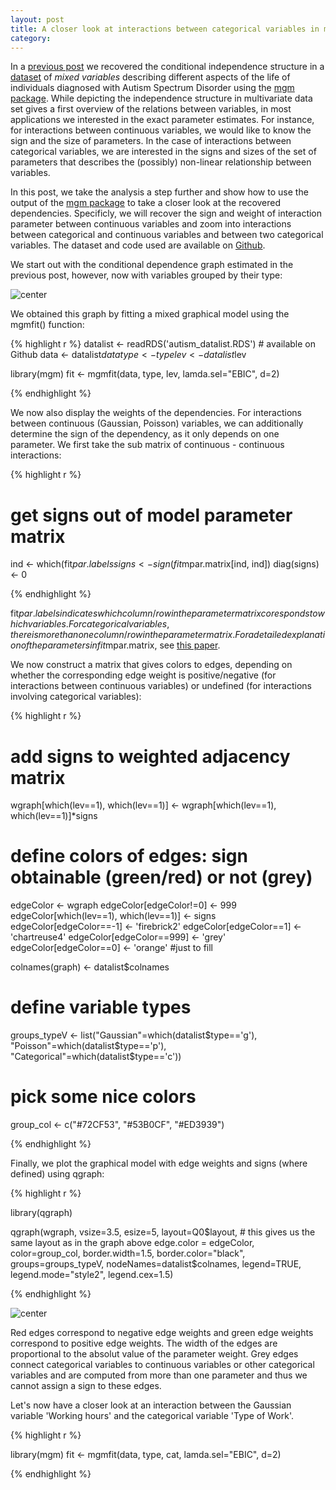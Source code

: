 ```yaml
---
layout: post
title: A closer look at interactions between categorical variables in mixed graphical models
category: 
---
```


In a [previous post](http://jmbh.github.io/_posts/2015-11-30-Estimation-of-mixed-graphical-models.md) we recovered the conditional independence structure in a [dataset](https://github.com/jmbh/AutismData) of *mixed variables* describing different aspects of the life of individuals diagnosed with Autism Spectrum Disorder using the [mgm package](https://cran.r-project.org/web/packages/mgm/index.html). While depicting the independence structure in multivariate data set gives a first overview of the relations between variables, in most applications we interested in the exact parameter estimates. For instance, for interactions between continuous variables, we would like to know the sign and the size of parameters. In the case of interactions between categorical variables, we are interested in the signs and sizes of the set of parameters that describes the (possibly) non-linear relationship between variables.

In this post, we take the analysis a step further and show how to use the output of the [mgm package](https://cran.r-project.org/web/packages/mgm/index.html) to take a closer look at the recovered dependencies. Specificly, we will recover the sign and weight of interaction parameter between continuous variables and zoom into interactions between categorical and continuous variables and between two categorical variables. The dataset and code used are available on [Github](https://github.com/jmbh/AutismData).

We start out with the conditional dependence graph estimated in the previous post, however, now with variables grouped by their type:

![center](http://jmbh.github.io/figs/2017-11-30-Closer-Look/Autism_VarTypes.jpg) 

We obtained this graph by fitting a mixed graphical model using the mgmfit() function:


{% highlight r %}
datalist <- readRDS('autism_datalist.RDS') # available on Github
data <- datalist$data
type <- type
lev <- datalist$lev

library(mgm)
fit <- mgmfit(data, type, lev, lamda.sel="EBIC", d=2)

{% endhighlight %}

We now also display the weights of the dependencies. For interactions between continuous (Gaussian, Poisson) variables, we can additionally determine the sign of the dependency, as it only depends on one parameter. We first take the sub matrix of continuous - continuous interactions:

{% highlight r %}

# get signs out of model parameter matrix
ind <- which(fit$par.labels %in%  which(type!='c'))
signs <- sign(fit$mpar.matrix[ind, ind])
diag(signs) <- 0

{% endhighlight %}

fit$par.labels indicates which column/row in the parameter matrix coresponds to which variables. For categorical variables, there is more than one column/row in the parameter matrix. For a detailed explanation of the parameters in fit$mpar.matrix, see [this paper](http://arxiv.org/abs/1510.06871).

We now construct a matrix that gives colors to edges, depending on whether the corresponding edge weight is positive/negative (for interactions between continuous variables) or undefined (for interactions involving categorical variables):


{% highlight r %}

# add signs to weighted adjacency matrix
wgraph[which(lev==1), which(lev==1)] <- wgraph[which(lev==1), which(lev==1)]*signs

# define colors of edges: sign obtainable (green/red) or not (grey)
edgeColor <- wgraph
edgeColor[edgeColor!=0] <- 999
edgeColor[which(lev==1), which(lev==1)] <- signs
edgeColor[edgeColor==-1] <- 'firebrick2'
edgeColor[edgeColor==1] <- 'chartreuse4'
edgeColor[edgeColor==999] <- 'grey'
edgeColor[edgeColor==0] <- 'orange' #just to fill


colnames(graph) <- datalist$colnames

# define variable types
groups_typeV <- list("Gaussian"=which(datalist$type=='g'), 
                     "Poisson"=which(datalist$type=='p'),
                     "Categorical"=which(datalist$type=='c'))

# pick some nice colors
group_col <- c("#72CF53", "#53B0CF", "#ED3939")

{% endhighlight %}

Finally, we plot the graphical model with edge weights and signs (where defined) using qgraph:

{% highlight r %}

library(qgraph)

qgraph(wgraph, 
       vsize=3.5, 
       esize=5, 
       layout=Q0$layout, # this gives us the same layout as in the graph above
       edge.color = edgeColor, 
       color=group_col,
       border.width=1.5,
       border.color="black",
       groups=groups_typeV,
       nodeNames=datalist$colnames,
       legend=TRUE, 
       legend.mode="style2",
       legend.cex=1.5)


{% endhighlight %}


![center](http://jmbh.github.io/figs/2017-11-30-Closer-Look/Autism_VarTypes_sign.jpg) 

Red edges correspond to negative edge weights and green edge weights correspond to positive edge weights. The width of the edges are proportional to the absolut value of the parameter weight. Grey edges connect categorical variables to continuous variables or other categorical variables and are computed from more than one parameter and thus we cannot assign a sign to these edges.

Let's now have a closer look at an interaction between the Gaussian variable 'Working hours' and the categorical variable 'Type of Work'.

{% highlight r %}

library(mgm)
fit <- mgmfit(data, type, cat, lamda.sel="EBIC", d=2)

{% endhighlight %}










